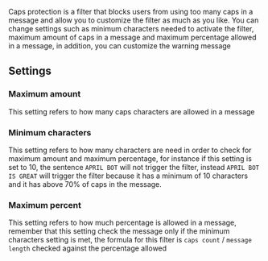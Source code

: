 Caps protection is a filter that blocks users from using too many caps in a message
 and allow you to customize the filter as much as you like.
 You can change settings such as minimum characters needed to activate the filter,
 maximum amount of caps in a message and maximum percentage allowed in a message,
  in addition, you can customize the warning message

## Settings

### Maximum amount
This setting refers to how many caps characters are allowed in a message

### Minimum characters
This setting refers to how many characters are need in order to check for maximum amount
and maximum percentage, for instance if this setting is set to 10, the sentence `APRIL BOT`
will not trigger the filter, instead `APRIL BOT IS GREAT` will trigger the filter because
it has a minimum of 10 characters and it has above 70% of caps in the message.

### Maximum percent
This setting refers to how much percentage is allowed in a message, remember that
 this setting check the message only if the minimum characters setting is met, the
  formula for this filter is `caps count` / `message length` checked against the percentage
  allowed
